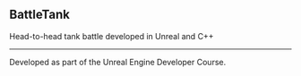 ## BattleTank
Head-to-head tank battle developed in Unreal and C++
***
Developed as part of the Unreal Engine Developer Course.
